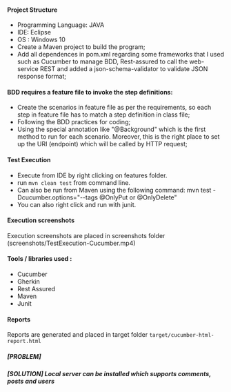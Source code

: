 #### Project Structure
* Programming Language: JAVA
* IDE: Eclipse
* OS : Windows 10
* Create a Maven project to build the program;
* Add all dependences in pom.xml regarding some frameworks that I used such as Cucumber to manage BDD, Rest-assured to call the web-service REST and added a json-schema-validator to validate JSON response format;

#### BDD requires a feature file to invoke the step definitions:

* Create the scenarios in feature file as per the requirements, so each step in feature file has to match a step definition in class file;
* Following the BDD practices for coding;
* Using the special annotation like "@Background" which is the first method to run for each scenario. Moreover, this is the right place to set up the URI (endpoint) which will be called by HTTP request;

#### Test Execution
* Execute from IDE by right clicking on features folder.
* run `mvn clean test` from command line.
* Can also be run from Maven using the following command: mvn test -Dcucumber.options="--tags @OnlyPut or @OnlyDelete"
* You can also right click and run with junit.

#### Execution screenshots
Execution screenshots are placed in screenshots folder (screenshots/TestExecution-Cucumber.mp4)

#### Tools / libraries used :
* Cucumber
* Gherkin
* Rest Assured
* Maven
* Junit

#### Reports
Reports are generated and placed in target folder
`target/cucumber-html-report.html`

##### [PROBLEM] 


##### [SOLUTION] Local server can be installed which supports comments, posts and users



